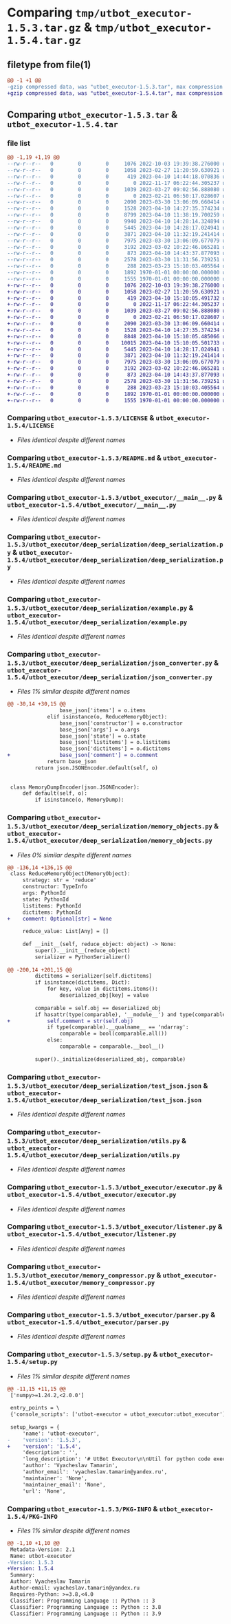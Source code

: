 # Comparing `tmp/utbot_executor-1.5.3.tar.gz` & `tmp/utbot_executor-1.5.4.tar.gz`

## filetype from file(1)

```diff
@@ -1 +1 @@
-gzip compressed data, was "utbot_executor-1.5.3.tar", max compression
+gzip compressed data, was "utbot_executor-1.5.4.tar", max compression
```

## Comparing `utbot_executor-1.5.3.tar` & `utbot_executor-1.5.4.tar`

### file list

```diff
@@ -1,19 +1,19 @@
--rw-r--r--   0        0        0     1076 2022-10-03 19:39:38.276000 utbot_executor-1.5.3/LICENSE
--rw-r--r--   0        0        0     1058 2023-02-27 11:20:59.630921 utbot_executor-1.5.3/README.md
--rw-r--r--   0        0        0      419 2023-04-10 14:44:18.070836 utbot_executor-1.5.3/pyproject.toml
--rw-r--r--   0        0        0        0 2022-11-17 06:22:44.305237 utbot_executor-1.5.3/utbot_executor/__init__.py
--rw-r--r--   0        0        0     1039 2023-03-27 09:02:56.888080 utbot_executor-1.5.3/utbot_executor/__main__.py
--rw-r--r--   0        0        0        0 2023-02-21 06:50:17.028607 utbot_executor-1.5.3/utbot_executor/deep_serialization/__init__.py
--rw-r--r--   0        0        0     2090 2023-03-30 13:06:09.660414 utbot_executor-1.5.3/utbot_executor/deep_serialization/deep_serialization.py
--rw-r--r--   0        0        0     1528 2023-04-10 14:27:35.374234 utbot_executor-1.5.3/utbot_executor/deep_serialization/example.py
--rw-r--r--   0        0        0     8799 2023-04-10 11:38:19.700259 utbot_executor-1.5.3/utbot_executor/deep_serialization/json_converter.py
--rw-r--r--   0        0        0     9940 2023-04-10 14:28:14.324894 utbot_executor-1.5.3/utbot_executor/deep_serialization/memory_objects.py
--rw-r--r--   0        0        0     5445 2023-04-10 14:28:17.024941 utbot_executor-1.5.3/utbot_executor/deep_serialization/test_json.json
--rw-r--r--   0        0        0     3871 2023-04-10 11:32:19.241414 utbot_executor-1.5.3/utbot_executor/deep_serialization/utils.py
--rw-r--r--   0        0        0     7975 2023-03-30 13:06:09.677079 utbot_executor-1.5.3/utbot_executor/executor.py
--rw-r--r--   0        0        0     3192 2023-03-02 10:22:46.865281 utbot_executor-1.5.3/utbot_executor/listener.py
--rw-r--r--   0        0        0      873 2023-04-10 14:43:37.877093 utbot_executor-1.5.3/utbot_executor/memory_compressor.py
--rw-r--r--   0        0        0     2578 2023-03-30 11:31:56.739251 utbot_executor-1.5.3/utbot_executor/parser.py
--rw-r--r--   0        0        0      288 2023-03-23 15:10:03.405564 utbot_executor-1.5.3/utbot_executor/utils.py
--rw-r--r--   0        0        0     1892 1970-01-01 00:00:00.000000 utbot_executor-1.5.3/setup.py
--rw-r--r--   0        0        0     1555 1970-01-01 00:00:00.000000 utbot_executor-1.5.3/PKG-INFO
+-rw-r--r--   0        0        0     1076 2022-10-03 19:39:38.276000 utbot_executor-1.5.4/LICENSE
+-rw-r--r--   0        0        0     1058 2023-02-27 11:20:59.630921 utbot_executor-1.5.4/README.md
+-rw-r--r--   0        0        0      419 2023-04-10 15:10:05.491732 utbot_executor-1.5.4/pyproject.toml
+-rw-r--r--   0        0        0        0 2022-11-17 06:22:44.305237 utbot_executor-1.5.4/utbot_executor/__init__.py
+-rw-r--r--   0        0        0     1039 2023-03-27 09:02:56.888080 utbot_executor-1.5.4/utbot_executor/__main__.py
+-rw-r--r--   0        0        0        0 2023-02-21 06:50:17.028607 utbot_executor-1.5.4/utbot_executor/deep_serialization/__init__.py
+-rw-r--r--   0        0        0     2090 2023-03-30 13:06:09.660414 utbot_executor-1.5.4/utbot_executor/deep_serialization/deep_serialization.py
+-rw-r--r--   0        0        0     1528 2023-04-10 14:27:35.374234 utbot_executor-1.5.4/utbot_executor/deep_serialization/example.py
+-rw-r--r--   0        0        0     8848 2023-04-10 15:10:05.485066 utbot_executor-1.5.4/utbot_executor/deep_serialization/json_converter.py
+-rw-r--r--   0        0        0    10015 2023-04-10 15:10:05.501733 utbot_executor-1.5.4/utbot_executor/deep_serialization/memory_objects.py
+-rw-r--r--   0        0        0     5445 2023-04-10 14:28:17.024941 utbot_executor-1.5.4/utbot_executor/deep_serialization/test_json.json
+-rw-r--r--   0        0        0     3871 2023-04-10 11:32:19.241414 utbot_executor-1.5.4/utbot_executor/deep_serialization/utils.py
+-rw-r--r--   0        0        0     7975 2023-03-30 13:06:09.677079 utbot_executor-1.5.4/utbot_executor/executor.py
+-rw-r--r--   0        0        0     3192 2023-03-02 10:22:46.865281 utbot_executor-1.5.4/utbot_executor/listener.py
+-rw-r--r--   0        0        0      873 2023-04-10 14:43:37.877093 utbot_executor-1.5.4/utbot_executor/memory_compressor.py
+-rw-r--r--   0        0        0     2578 2023-03-30 11:31:56.739251 utbot_executor-1.5.4/utbot_executor/parser.py
+-rw-r--r--   0        0        0      288 2023-03-23 15:10:03.405564 utbot_executor-1.5.4/utbot_executor/utils.py
+-rw-r--r--   0        0        0     1892 1970-01-01 00:00:00.000000 utbot_executor-1.5.4/setup.py
+-rw-r--r--   0        0        0     1555 1970-01-01 00:00:00.000000 utbot_executor-1.5.4/PKG-INFO
```

### Comparing `utbot_executor-1.5.3/LICENSE` & `utbot_executor-1.5.4/LICENSE`

 * *Files identical despite different names*

### Comparing `utbot_executor-1.5.3/README.md` & `utbot_executor-1.5.4/README.md`

 * *Files identical despite different names*

### Comparing `utbot_executor-1.5.3/utbot_executor/__main__.py` & `utbot_executor-1.5.4/utbot_executor/__main__.py`

 * *Files identical despite different names*

### Comparing `utbot_executor-1.5.3/utbot_executor/deep_serialization/deep_serialization.py` & `utbot_executor-1.5.4/utbot_executor/deep_serialization/deep_serialization.py`

 * *Files identical despite different names*

### Comparing `utbot_executor-1.5.3/utbot_executor/deep_serialization/example.py` & `utbot_executor-1.5.4/utbot_executor/deep_serialization/example.py`

 * *Files identical despite different names*

### Comparing `utbot_executor-1.5.3/utbot_executor/deep_serialization/json_converter.py` & `utbot_executor-1.5.4/utbot_executor/deep_serialization/json_converter.py`

 * *Files 1% similar despite different names*

```diff
@@ -30,14 +30,15 @@
                 base_json['items'] = o.items
             elif isinstance(o, ReduceMemoryObject):
                 base_json['constructor'] = o.constructor
                 base_json['args'] = o.args
                 base_json['state'] = o.state
                 base_json['listitems'] = o.listitems
                 base_json['dictitems'] = o.dictitems
+                base_json['comment'] = o.comment
             return base_json
         return json.JSONEncoder.default(self, o)
 
 
 class MemoryDumpEncoder(json.JSONEncoder):
     def default(self, o):
         if isinstance(o, MemoryDump):
```

### Comparing `utbot_executor-1.5.3/utbot_executor/deep_serialization/memory_objects.py` & `utbot_executor-1.5.4/utbot_executor/deep_serialization/memory_objects.py`

 * *Files 0% similar despite different names*

```diff
@@ -136,14 +136,15 @@
 class ReduceMemoryObject(MemoryObject):
     strategy: str = 'reduce'
     constructor: TypeInfo
     args: PythonId
     state: PythonId
     listitems: PythonId
     dictitems: PythonId
+    comment: Optional[str] = None
 
     reduce_value: List[Any] = []
 
     def __init__(self, reduce_object: object) -> None:
         super().__init__(reduce_object)
         serializer = PythonSerializer()
 
@@ -200,14 +201,15 @@
         dictitems = serializer[self.dictitems]
         if isinstance(dictitems, Dict):
             for key, value in dictitems.items():
                 deserialized_obj[key] = value
 
         comparable = self.obj == deserialized_obj
         if hasattr(type(comparable), '__module__') and type(comparable).__module__ == 'numpy':
+            self.comment = str(self.obj)
             if type(comparable).__qualname__ == 'ndarray':
                 comparable = bool(comparable.all())
             else:
                 comparable = comparable.__bool__()
 
         super()._initialize(deserialized_obj, comparable)
```

### Comparing `utbot_executor-1.5.3/utbot_executor/deep_serialization/test_json.json` & `utbot_executor-1.5.4/utbot_executor/deep_serialization/test_json.json`

 * *Files identical despite different names*

### Comparing `utbot_executor-1.5.3/utbot_executor/deep_serialization/utils.py` & `utbot_executor-1.5.4/utbot_executor/deep_serialization/utils.py`

 * *Files identical despite different names*

### Comparing `utbot_executor-1.5.3/utbot_executor/executor.py` & `utbot_executor-1.5.4/utbot_executor/executor.py`

 * *Files identical despite different names*

### Comparing `utbot_executor-1.5.3/utbot_executor/listener.py` & `utbot_executor-1.5.4/utbot_executor/listener.py`

 * *Files identical despite different names*

### Comparing `utbot_executor-1.5.3/utbot_executor/memory_compressor.py` & `utbot_executor-1.5.4/utbot_executor/memory_compressor.py`

 * *Files identical despite different names*

### Comparing `utbot_executor-1.5.3/utbot_executor/parser.py` & `utbot_executor-1.5.4/utbot_executor/parser.py`

 * *Files identical despite different names*

### Comparing `utbot_executor-1.5.3/setup.py` & `utbot_executor-1.5.4/setup.py`

 * *Files 1% similar despite different names*

```diff
@@ -11,15 +11,15 @@
 ['numpy>=1.24.2,<2.0.0']
 
 entry_points = \
 {'console_scripts': ['utbot-executor = utbot_executor:utbot_executor']}
 
 setup_kwargs = {
     'name': 'utbot-executor',
-    'version': '1.5.3',
+    'version': '1.5.4',
     'description': '',
     'long_description': '# UtBot Executor\n\nUtil for python code execution and state serialization.\n\n## Installation\n\nYou can install module from [PyPI](https://pypi.org/project/utbot-executor/):\n\n```bash\npython -m pip install utbot-executor\n```\n\n## Usage\n\n### From console with socket listener\n\nRun with your `<hostname>` and `<port>` for socket connection\n```bash\n$ python -m utbot_executor <hostname> <port> <logfile> [<loglevel DEBUG | INFO | ERROR>]\n```\n\n### Result format:\n\n```json\n{\n        "status": "success",\n        "isException": bool,\n        "statements": list[int],\n        "missedStatements": list[int],\n        "stateBefore": memory json dump,\n        "stateAfter": memory json dump,\n        "argsIds": list[str],\n        "kwargs": list[str],\n        "resultId": str,\n}\n```\n\nor error format:\n\n```json\n{\n        "status": "fail",\n        "exception": str (traceback),\n}\n```\n\n#### States format\n\nTODO\n\n### Submodule `deep_serialization`\n\nJSON serializer and deserializer for python objects\n\n## Source\n\nGitHub [repository](https://github.com/tamarinvs19/utbot_executor)\n',
     'author': 'Vyacheslav Tamarin',
     'author_email': 'vyacheslav.tamarin@yandex.ru',
     'maintainer': 'None',
     'maintainer_email': 'None',
     'url': 'None',
```

### Comparing `utbot_executor-1.5.3/PKG-INFO` & `utbot_executor-1.5.4/PKG-INFO`

 * *Files 1% similar despite different names*

```diff
@@ -1,10 +1,10 @@
 Metadata-Version: 2.1
 Name: utbot-executor
-Version: 1.5.3
+Version: 1.5.4
 Summary: 
 Author: Vyacheslav Tamarin
 Author-email: vyacheslav.tamarin@yandex.ru
 Requires-Python: >=3.8,<4.0
 Classifier: Programming Language :: Python :: 3
 Classifier: Programming Language :: Python :: 3.8
 Classifier: Programming Language :: Python :: 3.9
```

